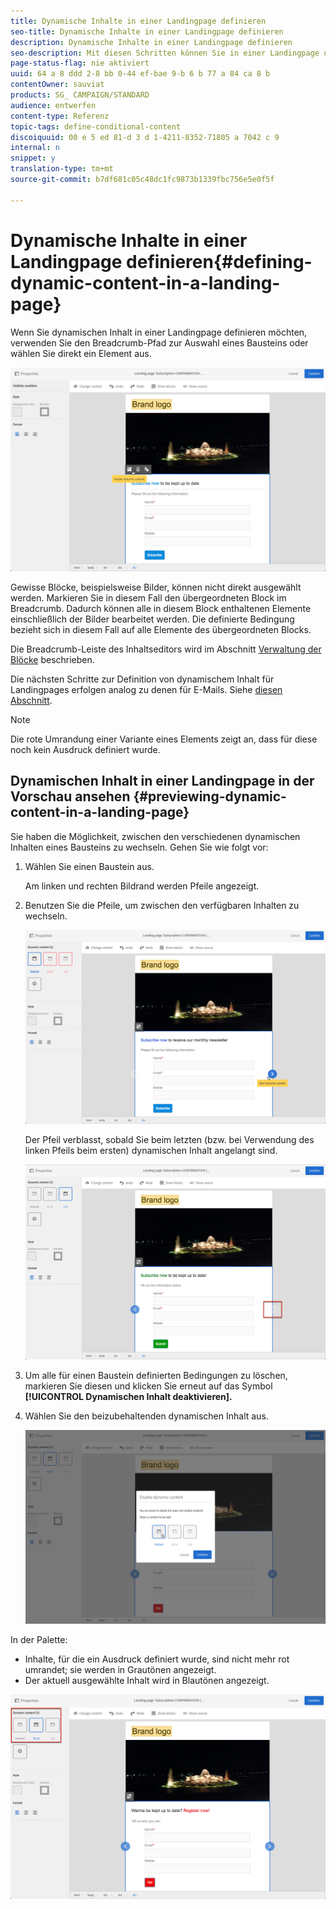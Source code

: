 ```yaml
---
title: Dynamische Inhalte in einer Landingpage definieren
seo-title: Dynamische Inhalte in einer Landingpage definieren
description: Dynamische Inhalte in einer Landingpage definieren
seo-description: Mit diesen Schritten können Sie in einer Landingpage unterschiedliche Inhalte anzeigen, die in Abhängigkeit von im Ausdruckseditor definierten Bedingungen dynamisch geändert werden.
page-status-flag: nie aktiviert
uuid: 64 a 8 ddd 2-8 bb 0-44 ef-bae 9-b 6 b 77 a 84 ca 8 b
contentOwner: sauviat
products: SG_ CAMPAIGN/STANDARD
audience: entwerfen
content-type: Referenz
topic-tags: define-conditional-content
discoiquuid: 00 e 5 ed 81-d 3 d 1-4211-8352-71805 a 7042 c 9
internal: n
snippet: y
translation-type: tm+mt
source-git-commit: b7df681c05c48dc1fc9873b1339fbc756e5e0f5f

---
```



# Dynamische Inhalte in einer Landingpage definieren{#defining-dynamic-content-in-a-landing-page}

Wenn Sie dynamischen Inhalt in einer Landingpage definieren möchten, verwenden Sie den Breadcrumb-Pfad zur Auswahl eines Bausteins oder wählen Sie direkt ein Element aus.

![](assets/dynamic_content_lp_1.png)

Gewisse Blöcke, beispielsweise Bilder, können nicht direkt ausgewählt werden. Markieren Sie in diesem Fall den übergeordneten Block im Breadcrumb. Dadurch können alle in diesem Block enthaltenen Elemente einschließlich der Bilder bearbeitet werden. Die definierte Bedingung bezieht sich in diesem Fall auf alle Elemente des übergeordneten Blocks.

Die Breadcrumb-Leiste des Inhaltseditors wird im Abschnitt [Verwaltung der Blöcke](../../designing/using/managing-landing-page-structure-and-style.md) beschrieben.

Die nächsten Schritte zur Definition von dynamischem Inhalt für Landingpages erfolgen analog zu denen für E-Mails. Siehe [diesen Abschnitt](../../designing/using/defining-dynamic-content-in-an-email.md).

>[!NOTE]
>
>Die rote Umrandung einer Variante eines Elements zeigt an, dass für diese noch kein Ausdruck definiert wurde.

## Dynamischen Inhalt in einer Landingpage in der Vorschau ansehen {#previewing-dynamic-content-in-a-landing-page}

Sie haben die Möglichkeit, zwischen den verschiedenen dynamischen Inhalten eines Bausteins zu wechseln. Gehen Sie wie folgt vor:

1. Wählen Sie einen Baustein aus.

   Am linken und rechten Bildrand werden Pfeile angezeigt.

1. Benutzen Sie die Pfeile, um zwischen den verfügbaren Inhalten zu wechseln.

   ![](assets/dynamic_content_lp_2.png)

   Der Pfeil verblasst, sobald Sie beim letzten (bzw. bei Verwendung des linken Pfeils beim ersten) dynamischen Inhalt angelangt sind.

   ![](assets/dynamic_content_lp_3.png)

1. Um alle für einen Baustein definierten Bedingungen zu löschen, markieren Sie diesen und klicken Sie erneut auf das Symbol **[!UICONTROL Dynamischen Inhalt deaktivieren].**
1. Wählen Sie den beizubehaltenden dynamischen Inhalt aus.

   ![](assets/dynamic_content_lp_5.png)

In der Palette:

* Inhalte, für die ein Ausdruck definiert wurde, sind nicht mehr rot umrandet; sie werden in Grautönen angezeigt.
* Der aktuell ausgewählte Inhalt wird in Blautönen angezeigt.

![](assets/dynamic_content_lp_4.png)

